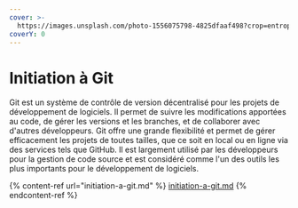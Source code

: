 ```yaml
---
cover: >-
  https://images.unsplash.com/photo-1556075798-4825dfaaf498?crop=entropy&cs=tinysrgb&fm=jpg&ixid=MnwxOTcwMjR8MHwxfHNlYXJjaHwxfHxnaXR8ZW58MHx8fHwxNjc1MTY2MjYx&ixlib=rb-4.0.3&q=80
coverY: 0
---
```


# Initiation à Git

Git est un système de contrôle de version décentralisé pour les projets de développement de logiciels. Il permet de suivre les modifications apportées au code, de gérer les versions et les branches, et de collaborer avec d'autres développeurs. Git offre une grande flexibilité et permet de gérer efficacement les projets de toutes tailles, que ce soit en local ou en ligne via des services tels que GitHub. Il est largement utilisé par les développeurs pour la gestion de code source et est considéré comme l'un des outils les plus importants pour le développement de logiciels.

{% content-ref url="initiation-a-git.md" %}
[initiation-a-git.md](initiation-a-git.md)
{% endcontent-ref %}
